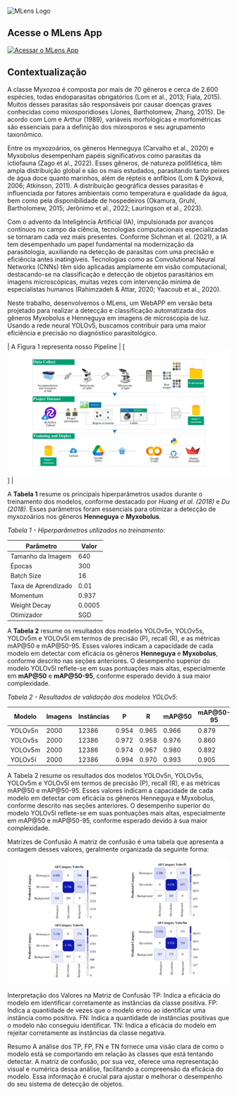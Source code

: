 ![MLens Logo](https://raw.githubusercontent.com/gscproseg/master/main/Mlens.png)


## Acesse o MLens App

[![Acessar o MLens App](https://img.shields.io/badge/Acessar%20o%20MLens%20App-blue?style=for-the-badge&logo=appveyor)](https://mlensapp.streamlit.app/)

## Contextualização


A classe Myxozoa é composta por mais de 70 gêneros e cerca de 2.600 espécies, todas endoparasitas obrigatórios (Lom et al., 2013; Fiala, 2015). Muitos desses parasitas são responsáveis por causar doenças graves conhecidas como mixosporidioses (Jones, Bartholomew, Zhang, 2015). De acordo com Lom e Arthur (1989), variáveis morfológicas e morfométricas são essenciais para a definição dos mixosporos e seu agrupamento taxonômico.

Entre os myxozoários, os gêneros Henneguya (Carvalho et al., 2020) e Myxobolus desempenham papéis significativos como parasitas da ictiofauna (Zago et al., 2022). Esses gêneros, de natureza polifilética, têm ampla distribuição global e são os mais estudados, parasitando tanto peixes de água doce quanto marinhos, além de répteis e anfíbios (Lom & Dyková, 2006; Atkinson, 2011). A distribuição geográfica desses parasitas é influenciada por fatores ambientais como temperatura e qualidade da água, bem como pela disponibilidade de hospedeiros (Okamura, Gruhl, Bartholomew, 2015; Jerônimo et al., 2022; Lauringson et al., 2023).

Com o advento da Inteligência Artificial (IA), impulsionada por avanços contínuos no campo da ciência, tecnologias computacionais especializadas se tornaram cada vez mais presentes. Conforme Sichman et al. (2021), a IA tem desempenhado um papel fundamental na modernização da parasitologia, auxiliando na detecção de parasitas com uma precisão e eficiência antes inatingíveis. Tecnologias como as Convolutional Neural Networks (CNNs) têm sido aplicadas amplamente em visão computacional, destacando-se na classificação e detecção de objetos parasitários em imagens microscópicas, muitas vezes com intervenção mínima de especialistas humanos (Rahimzadeh & Attar, 2020; Yaacoub et al., 2020).

Neste trabalho, desenvolvemos o MLens, um WebAPP em versão beta projetado para realizar a detecção e classificação automatizada dos gêneros Myxobolus e Henneguya em imagens de microscopia de luz. Usando a rede neural YOLOv5, buscamos contribuir para uma maior eficiência e precisão no diagnóstico parasitológico.


| A Figura 1 representa nosso Pipeline | [![Figura 1](https://raw.githubusercontent.com/gscproseg/master/main/Figure1.png)] |


A **Tabela 1**  resume os principais hiperparâmetros usados durante o treinamento dos modelos, conforme destacado por _Huang et al. (2018)_ e _Du (2018)_. Esses parâmetros foram essenciais para otimizar a detecção de myxozoários nos gêneros **Henneguya** e **Myxobolus**.

*Tabela 1 - Hiperparâmetros utilizados no treinamento*:

| Parâmetro              | Valor  |
|------------------------|--------|
| Tamanho da Imagem       | 640    |
| Épocas                  | 300    |
| Batch Size              | 16     |
| Taxa de Aprendizado     | 0.01   |
| Momentum                | 0.937  |
| Weight Decay            | 0.0005 |
| Otimizador              | SGD    |


A **Tabela 2** resume os resultados dos modelos YOLOv5n, YOLOv5s, YOLOv5m e YOLOv5l em termos de precisão (P), recall (R), e as métricas mAP@50 e mAP@50-95. Esses valores indicam a capacidade de cada modelo em detectar com eficácia os gêneros **Henneguya** e **Myxobolus**, conforme descrito nas seções anteriores. O desempenho superior do modelo YOLOv5l reflete-se em suas pontuações mais altas, especialmente em **mAP@50** e **mAP@50-95**, conforme esperado devido à sua maior complexidade.

*Tabela 2 - Resultados de validação dos modelos YOLOv5*:

| Modelo    | Imagens | Instâncias | P     | R     | mAP@50 | mAP@50-95 |
|-----------|---------|------------|-------|-------|--------|-----------|
| YOLOv5n   | 2000    | 12386      | 0.954 | 0.965 | 0.966  | 0.879     |
| YOLOv5s   | 2000    | 12386      | 0.972 | 0.958 | 0.976  | 0.860     |
| YOLOv5m   | 2000    | 12386      | 0.974 | 0.967 | 0.980  | 0.892     |
| YOLOv5l   | 2000    | 12386      | 0.994 | 0.970 | 0.993  | 0.905     |


A Tabela 2 resume os resultados dos modelos YOLOv5n, YOLOv5s, YOLOv5m e YOLOv5l em termos de precisão (P), recall (R), e as métricas mAP@50 e mAP@50-95. Esses valores indicam a capacidade de cada modelo em detectar com eficácia os gêneros Henneguya e Myxobolus, conforme descrito nas seções anteriores. O desempenho superior do modelo YOLOv5l reflete-se em suas pontuações mais altas, especialmente em mAP@50 e mAP@50-95, conforme esperado devido à sua maior complexidade.

Matrizes de Confusão
A matriz de confusão é uma tabela que apresenta a contagem desses valores, geralmente organizada da seguinte forma:

![Confusion_Matrix](https://raw.githubusercontent.com/gscproseg/master/main/Figure20.jpg)



Interpretação dos Valores na Matriz de Confusão
TP: Indica a eficácia do modelo em identificar corretamente as instâncias da classe positiva.
FP: Indica a quantidade de vezes que o modelo errou ao identificar uma instância como positiva.
FN: Indica a quantidade de instâncias positivas que o modelo não conseguiu identificar.
TN: Indica a eficácia do modelo em rejeitar corretamente as instâncias da classe negativa.


Resumo
A análise dos TP, FP, FN e TN fornece uma visão clara de como o modelo está se comportando em relação às classes que está tentando detectar. A matriz de confusão, por sua vez, oferece uma representação visual e numérica dessa análise, facilitando a compreensão da eficácia do modelo. Essa informação é crucial para ajustar e melhorar o desempenho do seu sistema de detecção de objetos.
